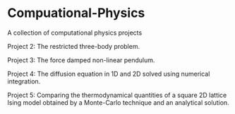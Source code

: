 # Compuational-Physics
A collection of computational physics projects

Project 2: The restricted three-body problem.

Project 3: The force damped non-linear pendulum.

Project 4: The diffusion equation in 1D and 2D solved using numerical integration.

Project 5: Comparing the thermodynamical quantities of a square 2D lattice Ising model obtained by a Monte-Carlo technique and an analytical solution.
